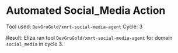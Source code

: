 # Automated Social_Media Action

Tool used: `DevGruGold/xmrt-social-media-agent`
Cycle: 3

Result:
Eliza ran tool `DevGruGold/xmrt-social-media-agent` for domain `social_media` in cycle 3.
